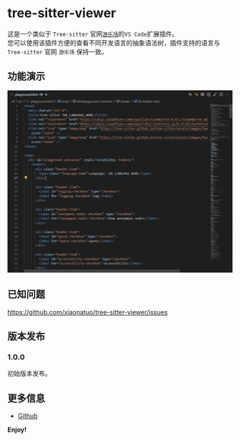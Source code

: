 # tree-sitter-viewer 

这是一个类似于 `Tree-sitter` 官网[`游乐场`](https://tree-sitter.github.io/tree-sitter/7-playground.html)的`VS Code`扩展插件。  
您可以使用该插件方便的查看不同开发语言的抽象语法树，插件支持的语言与 `Tree-sitter` 官网 `游乐场` 保持一致。

## 功能演示

![功能演示](resources/demo.gif)

## 已知问题

https://github.com/xiaonatuo/tree-sitter-viewer/issues

## 版本发布

### 1.0.0
初始版本发布。


## 更多信息

* [Github](https://github.com/xiaonatuo/tree-sitter-viewer)

**Enjoy!**
